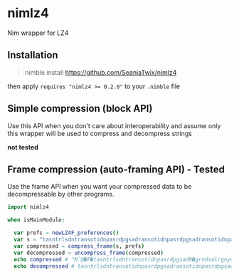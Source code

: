 # nimlz4
Nim wrapper for LZ4

## Installation
> nimble install https://github.com/SeaniaTwix/nimlz4

then apply `requires "nimlz4 >= 0.2.0"` to your `.nimble` file

## Simple compression (block API)
Use this API when you don't care about interoperability and assume only
this wrapper will be used to compress and decompress strings

**not tested**

## Frame compression (auto-framing API) - Tested
Use the frame API when you want your compressed data to be
decompressable by other programs.
```nim
import nimlz4

when isMainModule:

  var prefs = newLZ4F_preferences()
  var s = "tasntrlsdntransotidnpasrdpgsadransotidnpasrdpgsadransotidnpasrdpgsadransotidnpasrdpgsadransotidnpasrdpgsadgrndsalrgnyosaigynhoadsrynhadsroo"
  var compressed = compress_frame(s, prefs)
  var decompressed = uncompress_frame(compressed)
  echo compressed # "M`@�F�tasntrlsdntransotidnpasrdpgsad9�grndsalrgnyosaigynhoadsrynhadsroo
  echo decompressed # tasntrlsdntransotidnpasrdpgsadransotidnpasrdpgsadransotidnpasrdpgsadransotidnpasrdpgsadransotidnpasrdpgsadgrndsalrgnyosaigynhoadsrynhadsroo
```
